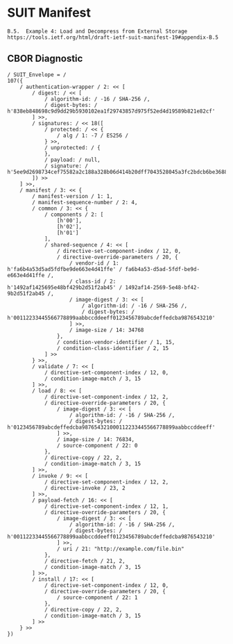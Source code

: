 <!--
 Copyright (c) 2020-2023 SECOM CO., LTD. All Rights reserved.

 SPDX-License-Identifier: BSD-2-Clause
-->

# SUIT Manifest
    B.5.  Example 4: Load and Decompress from External Storage
    https://tools.ietf.org/html/draft-ietf-suit-manifest-19#appendix-B.5


## CBOR Diagnostic
    / SUIT_Envelope = /
    107({
        / authentication-wrapper / 2: << [
            / digest: / << [
                / algorithm-id: / -16 / SHA-256 /,
                / digest-bytes: / h'838eb848698c9d9dd29b5930102ea1f29743857d975f52ed4d19589b821e82cf'
            ] >>,
            / signatures: / << 18([
                / protected: / << {
                    / alg / 1: -7 / ES256 /
                } >>,
                / unprotected: / {
                },
                / payload: / null,
                / signature: / h'5ee9d2698734cef75582a2c188a328b06d414b20dff7043528045a3fc2bdcb6be36887e2dfdb6ea5ab91d74077a6cc806c4580026bfea22c4f3153e1d9692c5a'
            ]) >>
        ] >>,
        / manifest / 3: << {
            / manifest-version / 1: 1,
            / manifest-sequence-number / 2: 4,
            / common / 3: << {
                / components / 2: [
                    [h'00'],
                    [h'02'],
                    [h'01']
                ],
                / shared-sequence / 4: << [
                    / directive-set-component-index / 12, 0,
                    / directive-override-parameters / 20, {
                        / vendor-id / 1: h'fa6b4a53d5ad5fdfbe9de663e4d41ffe' / fa6b4a53-d5ad-5fdf-be9d-e663e4d41ffe /,
                        / class-id / 2: h'1492af1425695e48bf429b2d51f2ab45' / 1492af14-2569-5e48-bf42-9b2d51f2ab45 /,
                        / image-digest / 3: << [
                            / algorithm-id: / -16 / SHA-256 /,
                            / digest-bytes: / h'00112233445566778899aabbccddeeff0123456789abcdeffedcba9876543210'
                        ] >>,
                        / image-size / 14: 34768
                    },
                    / condition-vendor-identifier / 1, 15,
                    / condition-class-identifier / 2, 15
                ] >>
            } >>,
            / validate / 7: << [
                / directive-set-component-index / 12, 0,
                / condition-image-match / 3, 15
            ] >>,
            / load / 8: << [
                / directive-set-component-index / 12, 2,
                / directive-override-parameters / 20, {
                    / image-digest / 3: << [
                        / algorithm-id: / -16 / SHA-256 /,
                        / digest-bytes: / h'0123456789abcdeffedcba987654321000112233445566778899aabbccddeeff'
                    ] >>,
                    / image-size / 14: 76834,
                    / source-component / 22: 0
                },
                / directive-copy / 22, 2,
                / condition-image-match / 3, 15
            ] >>,
            / invoke / 9: << [
                / directive-set-component-index / 12, 2,
                / directive-invoke / 23, 2
            ] >>,
            / payload-fetch / 16: << [
                / directive-set-component-index / 12, 1,
                / directive-override-parameters / 20, {
                    / image-digest / 3: << [
                        / algorithm-id: / -16 / SHA-256 /,
                        / digest-bytes: / h'00112233445566778899aabbccddeeff0123456789abcdeffedcba9876543210'
                    ] >>,
                    / uri / 21: "http://example.com/file.bin"
                },
                / directive-fetch / 21, 2,
                / condition-image-match / 3, 15
            ] >>,
            / install / 17: << [
                / directive-set-component-index / 12, 0,
                / directive-override-parameters / 20, {
                    / source-component / 22: 1
                },
                / directive-copy / 22, 2,
                / condition-image-match / 3, 15
            ] >>
        } >>
    })
